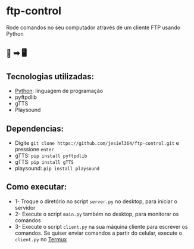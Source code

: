 # ftp-control
Rode comandos no seu computador através de um cliente FTP usando Python
## 📱 ➡ 🖥

## Tecnologias utilizadas:
* [Python](https://www.python.org/): linguagem de programação
* pyftpdlib
* gTTS
* Playsound

## Dependencias:

* Digite `git clone https://github.com/jesiel364/ftp-control.git` e pressione `enter`
* gTTS: `pip install pyftpdlib`
* gTTS: `pip install gTTS`
* playsound: `pip install playsound`

## Como executar:
* 1- Troque o diretório no script `server.py` no desktop, para iniciar o servidor
* 2- Execute o script `main.py` também no desktop, para monitorar os comandos
* 3- Execute o script `client.py` na sua máquina cliente para escrever os comandos. Se quiser enviar comandos a partir do celular, execute o `client.py` no [Termux](https://termux.dev/en/)
